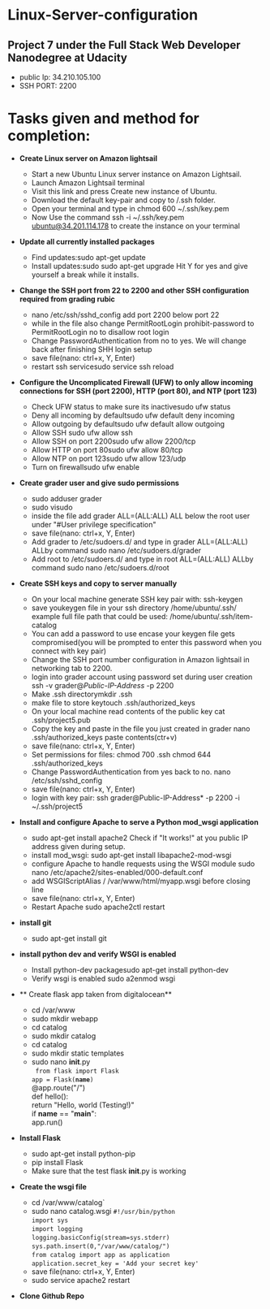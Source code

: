 # Linux-Server-configuration

## Project 7 under the Full Stack Web Developer Nanodegree at Udacity

* public Ip: 34.210.105.100
* SSH PORT: 2200
# Tasks given and method for completion:
* **Create Linux server on Amazon lightsail**
  * Start a new Ubuntu Linux server instance on Amazon Lightsail.
  * Launch Amazon Lightsail terminal
  * Visit this link and press Create new instance of Ubuntu.
  * Download the default key-pair and copy to /.ssh folder.
  * Open your terminal and type in chmod 600 ~/.ssh/key.pem
  * Now Use the command ssh -i ~/.ssh/key.pem ubuntu@34.201.114.178 to create the instance on your terminal

* **Update all currently installed packages**
  * Find updates:sudo apt-get update
  * Install updates:sudo sudo apt-get upgrade Hit Y for yes and give yourself a break while it installs.
* **Change the SSH port from 22 to 2200 and other SSH configuration required from grading rubic**
  * nano /etc/ssh/sshd_config add port 2200 below port 22
  * while in the file also change PermitRootLogin prohibit-password to PermitRootLogin no to disallow root login
  * Change PasswordAuthentication from no to yes. We will change back after finishing SHH login setup
  * save file(nano: ctrl+x, Y, Enter)
  * restart ssh servicesudo service ssh reload
* **Configure the Uncomplicated Firewall (UFW) to only allow incoming connections for SSH (port 2200), HTTP (port 80), and NTP (port 123)**
  * Check UFW status to make sure its inactivesudo ufw status
  * Deny all incoming by defaultsudo ufw default deny incoming
  * Allow outgoing by defaultsudo ufw default allow outgoing
  * Allow SSH sudo ufw allow ssh
  * Allow SSH on port 2200sudo ufw allow 2200/tcp
  * Allow HTTP on port 80sudo ufw allow 80/tcp
  * Allow NTP on port 123sudo ufw allow 123/udp
  * Turn on firewallsudo ufw enable
* **Create grader user and give sudo permissions**
  * sudo adduser grader
  * sudo visudo
  * inside the file add grader ALL=(ALL:ALL) ALL below the root user under "#User privilege specification"
  * save file(nano: ctrl+x, Y, Enter)
  * Add grader to /etc/sudoers.d/ and type in grader ALL=(ALL:ALL) ALLby command sudo nano /etc/sudoers.d/grader
  * Add root to /etc/sudoers.d/ and type in root ALL=(ALL:ALL) ALLby command sudo nano /etc/sudoers.d/root
* **Create SSH keys and copy to server manually**
  * On your local machine generate SSH key pair with: ssh-keygen
  * save youkeygen file in your ssh directory /home/ubuntu/.ssh/ example full file path that could be used: /home/ubuntu/.ssh/item-catalog
  * You can add a password to use encase your keygen file gets compromised(you will be prompted to enter this password when you connect with key pair)
  * Change the SSH port number configuration in Amazon lightsail in networking tab to 2200.
  * login into grader account using password set during user creation ssh -v grader@*Public-IP-Address* -p 2200
  * Make .ssh directorymkdir .ssh
  * make file to store keytouch .ssh/authorized_keys
  * On your local machine read contents of the public key cat .ssh/project5.pub
  * Copy the key and paste in the file you just created in grader nano .ssh/authorized_keys paste contents(ctr+v)
  * save file(nano: ctrl+x, Y, Enter)
  * Set permissions for files: chmod 700 .ssh chmod 644 .ssh/authorized_keys
  * Change PasswordAuthentication from yes back to no. nano /etc/ssh/sshd_config
  * save file(nano: ctrl+x, Y, Enter)
  * login with key pair: ssh grader@Public-IP-Address* -p 2200 -i ~/.ssh/project5
* **Install and configure Apache to serve a Python mod_wsgi application**
  * sudo apt-get install apache2 Check if "It works!" at you public IP address given during setup.
  * install mod_wsgi: sudo apt-get install libapache2-mod-wsgi
  * configure Apache to handle requests using the WSGI module sudo nano /etc/apache2/sites-enabled/000-default.conf
  * add WSGIScriptAlias / /var/www/html/myapp.wsgi before </VirtualHost> closing line
  * save file(nano: ctrl+x, Y, Enter)
  * Restart Apache sudo apache2ctl restart
* **install git**
  * sudo apt-get install git
* **install python dev and verify WSGI is enabled**
  * Install python-dev packagesudo apt-get install python-dev
  * Verify wsgi is enabled sudo a2enmod wsgi
* ** Create flask app taken from digitalocean**
  * cd /var/www
  * sudo mkdir webapp
  * cd catalog
  * sudo mkdir catalog
  * cd catalog
  * sudo mkdir static templates
  * sudo nano __init__.py  
  <code> from flask import Flask</code>   
  <code>app = Flask(__name__)</code>    
@app.route("/")  
def hello():  
    return "Hello, world (Testing!)"  
if __name__ == "__main__":  
app.run() </code>
* **Install Flask**
  * sudo apt-get install python-pip
  * pip install Flask
  * Make sure that the test flask __init__.py is working 
* **Create the wsgi file**
  * cd /var/www/catalog`
  * sudo nano catalog.wsgi
  <code>#!/usr/bin/python</code>  
  <code>import sys</code>    
  <code>import logging</code>    
  <code>logging.basicConfig(stream=sys.stderr)</code>
  <code>sys.path.insert(0,"/var/www/catalog/")</code>  
  <code>from catalog import app as application</code>    
  <code>application.secret_key = 'Add your secret key'</code>  
  * save file(nano: ctrl+x, Y, Enter)
  * sudo service apache2 restart
* **Clone Github Repo** 
